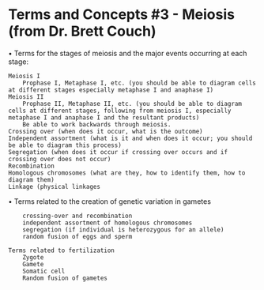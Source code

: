 # Terms and Concepts #3 - Meiosis (from Dr. Brett Couch)

• Terms for the stages of meiosis and the major events occurring at each stage:

    Meiosis I
        Prophase I, Metaphase I, etc. (you should be able to diagram cells at different stages especially metaphase I and anaphase I)
    Meiosis II
        Prophase II, Metaphase II, etc. (you should be able to diagram cells at different stages, following from meiosis I, especially metaphase I and anaphase I and the resultant products)
        Be able to work backwards through meiosis.
    Crossing over (when does it occur, what is the outcome)
    Independent assortment (what is it and when does it occur; you should be able to diagram this process)
    Segregation (when does it occur if crossing over occurs and if crossing over does not occur)
    Recombination
    Homologous chromosomes (what are they, how to identify them, how to diagram them)
    Linkage (physical linkages

 

 

• Terms related to the creation of genetic variation in gametes

        crossing-over and recombination
        independent assortment of homologous chromosomes
        segregation (if individual is heterozygous for an allele)
        random fusion of eggs and sperm

    Terms related to fertilization
        Zygote
        Gamete
        Somatic cell
        Random fusion of gametes


